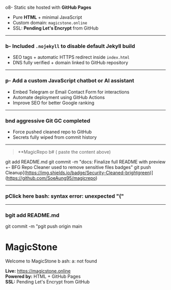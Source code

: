 o8- Static site hosted with **GitHub Pages**
- Pure **HTML** + minimal JavaScript
- Custom domain: `magicstone.online`
- SSL: **Pending Let's Encrypt** from GitHub

---

### b- Included `.nojekyll` to disable default Jekyll build
- SEO tags + automatic HTTPS redirect inside `index.html`
- DNS fully verified + domain linked to GitHub repository

---

### p- Add a custom JavaScript chatbot or AI assistant
- Embed Telegram or Email Contact Form for interactions
- Automate deployment using GitHub Actions
- Improve SEO for better Google ranking

---

### bnd aggressive Git GC completed
- Force pushed cleaned repo to GitHub
- Secrets fully wiped from commit history

---

> **MagicRepo b# (
paste the content above)

git add README.md
git commit -m "docs: Finalize full README with preview +- BFG Repo Cleaner used to remove sensitive files badges"
git push Cleanup](https://img.shields.io/badge/Security-Cleaned-brightgreen)](https://github.com/SoeAung95/magicrepo)

---

### pClick here bash: syntax error: unexpected "("

---

### bgit add README.md
git commit -m "pgit push origin main
# MagicStone

Welcome to MagicStone b
ash: a: not found

**Live:** https://magicstone.online  
**Powered by:** HTML + GitHub Pages  
**SSL:** Pending Let's Encrypt from GitHub  


